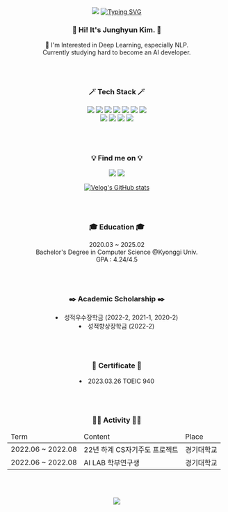 <div align="center">
  <img src="https://capsule-render.vercel.app/api?type=waving&color=CCABE1&height=100&section=header">
  <a href="https://git.io/typing-svg"><img src="https://readme-typing-svg.demolab.com?font=Libre+Baskerville&weight=700&size=50&duration=2000&pause=4000&color=6C5757&center=true&vCenter=true&random=false&width=650&height=130&lines=Hey+there!+Welcome+%E2%98%98%EF%B8%8F" alt="Typing SVG" /></a> 
</div>



<h3 align="center"> 💭 Hi! It's Junghyun Kim. 💭 </h3>
<p align="center">
  🚀  I'm Interested in Deep Learning, especially NLP. <br> Currently studying hard to become an AI developer.</dt>
</p>

<br><br>

<h3 align="center"> 🪄 Tech Stack 🪄 </h3>
<p align="center">
<img src="https://img.shields.io/badge/Python-3776AB?style=flat&logo=python&logoColor=white"/> </a>
<img src="https://img.shields.io/badge/C-A8B9CC?style=flat&logo=c&logoColor=white"/> </a>
<img src="https://img.shields.io/badge/Java-007396?style=flat&logo=java&logoColor=white"> </a>
<img src="https://img.shields.io/badge/JavaScript-F7DF1E?style=flat&logo=javascript&logoColor=black"/> </a>
<img src="https://img.shields.io/badge/MySQL-4479A1?style=flatlogo=MySQL&logoColor=white"/> </a>
<img src="https://img.shields.io/badge/HTML-E34F26?style=flat&logo=html5&logoColor=white"/> </a>
<img src="https://img.shields.io/badge/CSS-1572B6?style=flat&logo=css3&logoColor=white"/> </a>
<br>
<img src="https://img.shields.io/badge/Pytorch-EE4C2C?style=flat&logo=Pytorch&logoColor=white"/> </a>
<img src="https://img.shields.io/badge/Tensorflow-FF6F00?style=flat&logo=Tensorflow&logoColor=white"/> </a>
<img src="https://img.shields.io/badge/Anaconda-44A833?style=flat&logo=anaconda&logoColor=white"/> 
<img src="https://img.shields.io/badge/Jupyter-F37626?style=flat&logo=jupyter&logoColor=white"/>
</p>

<br><br>

<h3 align="center"> 💡 Find me on 💡 </h3>
<p align="center">
<img src="https://img.shields.io/badge/Velog-20C997?style=flat&logo=Velog&logoColor=white"/>
<img src="https://img.shields.io/badge/Notion-000000?style=flat&logo=Notion&logoColor=white"/>

<div align="center">
  
[![Velog's GitHub stats](https://velog-readme-stats.vercel.app/api/list?name=jhyunee)](https://velog.io/@jhyunee) 

</div>
</p>

<br><br>

<h3 align="center"> 🎓 Education 🎓 </h3>
<p align="center">
  2020.03 ~ 2025.02 <br>
  Bachelor's Degree in Computer Science @Kyonggi Univ.<br>
  GPA : 4.24/4.5
</p>

<br><br>

<h3 align="center"> ✒️ Academic Scholarship ✒️ </h3>
<p align="center">
  <li align="center">
    성적우수장학금 (2022-2, 2021-1, 2020-2)
  </li>
  <li align="center">
    성적향상장학금 (2022-2)
  </li>
</p>

<br><br>

<h3 align="center"> 📜 Certificate 📜 </h3>
<p align="center">
  <li align="center">
    2023.03.26 TOEIC 940
  </li>
</p>

<br><br>

<h3 align="center"> 💃🏻 Activity 💃🏻 </h3>
<table align="center">
  <thead>
    <td>Term</td>
    <td>Content</td>
    <td>Place</td>
  </thead>
  <tr>
    <td>2022.06 ~ 2022.08</td>
    <td>22년 하계 CS자기주도 프로젝트</td>
    <td>경기대학교</td>
  </tr>
  <tr>
    <td>2022.06 ~ 2022.08</td>
    <td>AI LAB 학부연구생</td>
    <td>경기대학교</td>
  </tr>
</table>
  
<br><br>

<div align="center">
  <img src="https://capsule-render.vercel.app/api?type=waving&color=CCABE1&height=100&section=footer">
</div>


<!--
**Jhyunee/Jhyunee** is a ✨ _special_ ✨ repository because its `README.md` (this file) appears on your GitHub profile.
Here are some ideas to get you started:
- 🔭 I’m currently working on ...
- 🌱 I’m currently learning ...
- 👯 I’m looking to collaborate on ...
- 🤔 I’m looking for help with ...
- 💬 Ask me about ...
- 📫 How to reach me: ...
- 😄 Pronouns: ...
- ⚡ Fun fact: ...
-->
